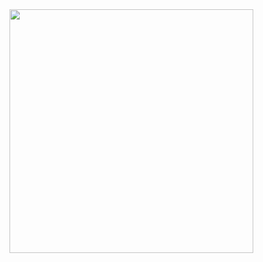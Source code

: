 <span style="white-space:nowrap">
  <img width="430" src="https://api.roadmap.sh/v1-badge/wide/64b41bc39a1017508d232de8?variant=dark" />
</span>
